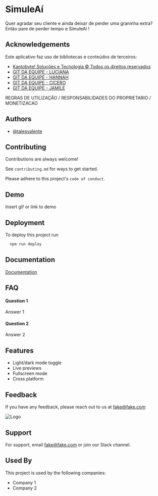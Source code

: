 # SimuleAí

Quer agradar seu cliente e ainda deixar de perder uma graninha extra? Então pare de perder tempo e SimuleAí !

## Acknowledgements
Este aplicativo faz uso de bibliotecas e conteúdos de terceiros:

 - [Kantobyte! Soluções e Tecnologia © Todos os direitos reservados](https://kantobyte.com.br)
 - [GIT DA EQUIPE - LUCIANA](https://kantobyte.com.br)
 - [GIT DA EQUIPE - HANNAH](https://kantobyte.com.br)
 - [GIT DA EQUIPE - CICERO](https://kantobyte.com.br)
 - [GIT DA EQUIPE - JAMILE](https://kantobyte.com.br)

 REGRAS DE UTILIZAÇÃO / RESPONSABILIDADES DO PROPRIETARIO / MONETIZACAO

## Authors

- [@talesvalente](https://www.github.com/talesvalente)


## Contributing

Contributions are always welcome!

See `contributing.md` for ways to get started.

Please adhere to this project's `code of conduct`.


## Demo

Insert gif or link to demo


## Deployment

To deploy this project run

```bash
  npm run deploy
```


## Documentation

[Documentation](https://linktodocumentation)


## FAQ

#### Question 1

Answer 1

#### Question 2

Answer 2


## Features

- Light/dark mode toggle
- Live previews
- Fullscreen mode
- Cross platform


## Feedback

If you have any feedback, please reach out to us at fake@fake.com


![Logo](https://dev-to-uploads.s3.amazonaws.com/uploads/articles/th5xamgrr6se0x5ro4g6.png)


## Support

For support, email fake@fake.com or join our Slack channel.


## Used By

This project is used by the following companies:

- Company 1
- Company 2


